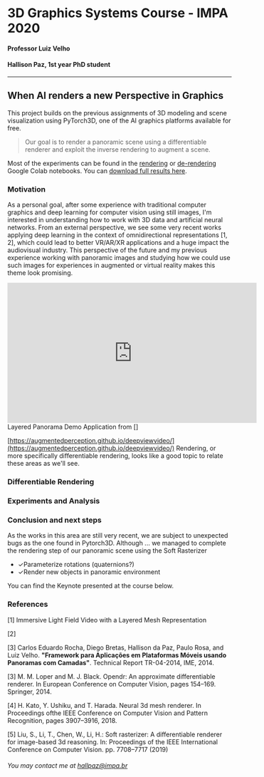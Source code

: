 # 3D Graphics Systems Course - IMPA 2020

#### Professor Luiz Velho
#### Hallison Paz, 1st year PhD student
---------

## When AI renders a new Perspective in Graphics

This project builds on the previous assignments of 3D modeling and scene visualization using PyTorch3D, one of the AI graphics platforms available for free. 

> Our goal is to render a panoramic scene using a differentiable
> renderer and exploit the inverse rendering to augment a scene.

Most of the experiments can be found in the [rendering](https://colab.research.google.com/drive/1ggdaF0OFeAm9CTC1ZXiQFUnNxdgrrRWH?usp=sharing) or [de-rendering](https://colab.research.google.com/drive/16393ggQ6bzDhjda7pMBoMOAFluPzRSL-?usp=sharing) Google Colab notebooks. You can [download full results here](https://drive.google.com/drive/folders/1IUPjgpALrnlfuBMZir779LogZt2_ZxAR?usp=sharing).

### Motivation

As a personal goal, after some experience with traditional computer graphics and deep learning for computer vision using still images, I'm interested in understanding how to work with 3D data and artificial neural networks. From an external perspective, we see some very recent works applying deep learning in the context of omnidirectional representations [1, 2], which could lead to better VR/AR/XR applications and a huge impact the audiovisual industry. This perspective of the future and my previous experience working with panoramic images and studying how we could use such images for experiences in augmented or virtual reality makes this theme look promising. 

<iframe width="560" height="315" src="https://www.youtube.com/embed/WsWqGsZDkzY" frameborder="0" allow="accelerometer; autoplay; encrypted-media; gyroscope; picture-in-picture" allowfullscreen></iframe>
Layered Panorama Demo Application from []

[https://augmentedperception.github.io/deepviewvideo/](https://augmentedperception.github.io/deepviewvideo/)
Rendering, or more specifically differentiable rendering, looks like a good topic to relate these areas as we'll see.

### Differentiable Rendering





### Experiments and Analysis


### Conclusion and next steps

As the works in this area are still very recent, we are subject to unexpected bugs as the one found in Pytorch3D.  Although ... we managed to complete the rendering step of our panoramic scene using the Soft Rasterizer 
-   ✓Parameterize rotations (quaternions?)
-   ✓Render new objects in panoramic environment

You can find the Keynote presented at the course below.

### References

[1] Immersive Light Field Video with a Layered Mesh Representation

[2]

[3] Carlos Eduardo Rocha, Diego Bretas, Hallison da Paz, Paulo Rosa, and Luiz Velho. **"Framework para Aplicações em Plataformas Móveis usando Panoramas com Camadas"**. Technical Report TR-04-2014, IME, 2014.

[3] M. M. Loper and M. J. Black. Opendr: An approximate differentiable renderer. In European Conference on Computer Vision, pages 154–169. Springer, 2014.

[4] H. Kato, Y. Ushiku, and T. Harada. Neural 3d mesh renderer. In Proceedings ofthe IEEE Conference on Computer Vision and Pattern Recognition, pages 3907–3916, 2018.

[5] Liu, S., Li, T., Chen, W., Li, H.: Soft rasterizer: A differentiable renderer for image-based 3d reasoning. In: Proceedings of the IEEE International Conference on Computer Vision. pp. 7708–7717 (2019)

###### You may contact me at hallpaz@impa.br
<!--stackedit_data:
eyJoaXN0b3J5IjpbMTA4NjcyNjY4NSwtMjEzNzkzNzg5MSwxNz
czMjAwODYyLC02ODk2MTgxMzIsMTgzNjg1Nzg5OV19
-->